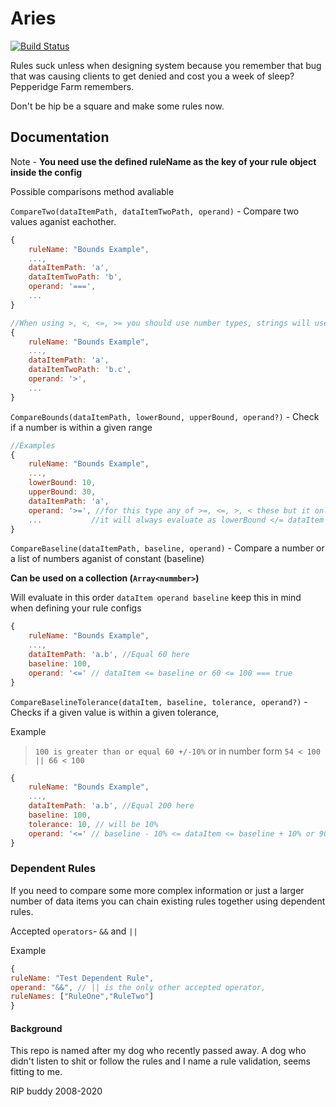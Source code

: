 # Aries

[![Build Status](https://travis-ci.com/dills122/Aries.svg?token=mGFt9GyKoDzMhi9Zvco9&branch=master)](https://travis-ci.com/dills122/Aries)

Rules suck unless when designing system because you remember that bug that was causing clients to get denied and cost you a week of sleep? Pepperidge Farm remembers.

Don't be hip be a square and make some rules now.


## Documentation

Note - **You need use the defined ruleName as the key of your rule object inside the config**

Possible comparisons method avaliable

`CompareTwo(dataItemPath, dataItemTwoPath, operand)` - Compare two values aganist eachother.

```javascript
{
    ruleName: "Bounds Example",
    ...,
    dataItemPath: 'a',
    dataItemTwoPath: 'b',
    operand: '===',
    ...
}

//When using >, <, <=, >= you should use number types, strings will use the length of the string as the comparison number
{
    ruleName: "Bounds Example",
    ...,
    dataItemPath: 'a',
    dataItemTwoPath: 'b.c',
    operand: '>',
    ...
}

```


`CompareBounds(dataItemPath, lowerBound, upperBound, operand?)` - Check if a number is within a given range

```javascript
//Examples
{
    ruleName: "Bounds Example",
    ...,
    lowerBound: 10,
    upperBound: 30,
    dataItemPath: 'a',
    operand: '>=', //for this type any of >=, <=, >, < these but it only checks for the = sign 
    ...           //it will always evaluate as lowerBound </= dataItem </= upperBound
}
```

`CompareBaseline(dataItemPath, baseline, operand)` - Compare a number or a list of numbers aganist of constant (baseline)

**Can be used on a collection (`Array<nummber>`)**

Will evaluate in this order `dataItem operand baseline` keep this in mind when defining your rule configs

```javascript
{
    ruleName: "Bounds Example",
    ...,
    dataItemPath: 'a.b', //Equal 60 here
    baseline: 100,
    operand: '<=' // dataItem <= baseline or 60 <= 100 === true
}
```


`CompareBaselineTolerance(dataItem, baseline, tolerance, operand?)` - Checks if a given value is within a given tolerance, 


Example
> `100 is greater than or equal 60 +/-10%` or in number form `54 < 100 || 66 < 100`

```javascript
{
    ruleName: "Bounds Example",
    ...,
    dataItemPath: 'a.b', //Equal 200 here
    baseline: 100,
    tolerance: 10, // will be 10%
    operand: '<=' // baseline - 10% <= dataItem <= baseline + 10% or 90 <= 200 || 110 <= 200
}
```

### Dependent Rules

If you need to compare some more complex information or just a larger number of data items you can chain existing rules together using dependent rules.

Accepted `operators`- `&&` and `||`

Example
```javascript
{
ruleName: "Test Dependent Rule",
operand: "&&", // || is the only other accepted operator,
ruleNames: ["RuleOne","RuleTwo"]
}
```

#### Background

This repo is named after my dog who recently passed away. A dog who didn't listen to shit or follow the rules and I name a rule validation, seems fitting to me.

RIP buddy 2008-2020
